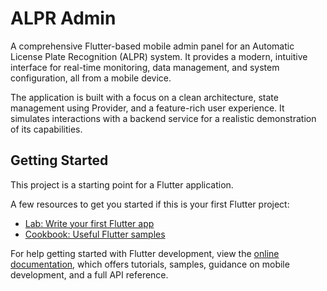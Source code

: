 # ALPR Admin

A comprehensive Flutter-based mobile admin panel for an Automatic License Plate Recognition (ALPR) system. It provides a modern, intuitive interface for real-time monitoring, data management, and system configuration, all from a mobile device.

The application is built with a focus on a clean architecture, state management using Provider, and a feature-rich user experience. It simulates interactions with a backend service for a realistic demonstration of its capabilities.

## Getting Started

This project is a starting point for a Flutter application.

A few resources to get you started if this is your first Flutter project:

- [Lab: Write your first Flutter app](https://docs.flutter.dev/get-started/codelab)
- [Cookbook: Useful Flutter samples](https://docs.flutter.dev/cookbook)

For help getting started with Flutter development, view the
[online documentation](https://docs.flutter.dev/), which offers tutorials,
samples, guidance on mobile development, and a full API reference.
